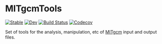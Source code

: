 # MITgcmTools

[![Stable](https://img.shields.io/badge/docs-stable-blue.svg)](https://gaelforget.github.io/MITgcmTools.jl/stable)
[![Dev](https://img.shields.io/badge/docs-dev-blue.svg)](https://gaelforget.github.io/MITgcmTools.jl/dev)
[![Build Status](https://travis-ci.org/gaelforget/MITgcmTools.jl.svg?branch=master)](https://travis-ci.org/gaelforget/MITgcmTools.jl)
[![Codecov](https://codecov.io/gh/gaelforget/MITgcmTools.jl/branch/master/graph/badge.svg)](https://codecov.io/gh/gaelforget/MITgcmTools.jl)

Set of tools for the analysis, manipulation, etc of [MITgcm](https://mitgcm.readthedocs.io/en/latest/?badge=latest) input and output files. 

